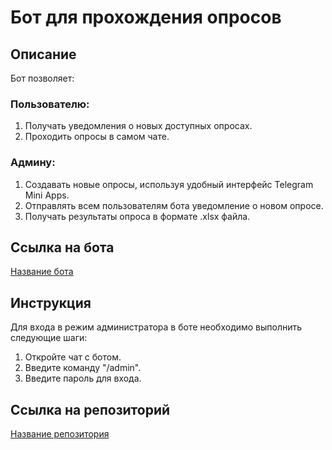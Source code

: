 # Бот для прохождения опросов
## Описание

Бот позволяет:

### Пользователю:

1. Получать уведомления о новых доступных опросах.
2. Проходить опросы в самом чате.

### Админу:

1. Создавать новые опросы, используя удобный интерфейс Telegram Mini Apps.
2. Отправлять всем пользователям бота уведомление о новом опросе.
3. Получать результаты опроса в формате .xlsx файла.

## Ссылка на бота

[Название бота](ссылка)

## Инструкция

Для входа в режим администратора в боте необходимо выполнить следующие шаги:

1. Откройте чат с ботом.
2. Введите команду "/admin".
3. Введите пароль для входа.

## Ссылка на репозиторий

[Название репозитория](ссылка)
